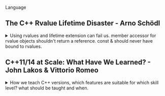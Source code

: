 <!--
ignore these words in spell check for this file
// cSpell:ignore Schödl Lakos Vittorio
-->

Language

## The C++ Rvalue Lifetime Disaster - Arno Schödl

<details>
<summary>
Using rvalues and lifetime extension can fail us. member accessor for rvalue objects shouldn't return a reference.
const & should never have bound to rvalues.
</summary>

[The C++ Rvalue Lifetime Disaster](https://youtu.be/sb7cj-3l1Kc)

the use of rvalue references and move semantics. replace copying with moves when possible tp avoid memory operations.

also used to manage lifetime, as well as for c++20 ranges

```cpp
auto rng=std::vector<int>{1,2,3} | std::views::filter([](int i){return i%2==0;}); //doesn't compile
```

this doesn't compile for rvalue

### Pitfalls

can't move from a const value, and moving will mess with NRVO (names return value optimization) and make it harder for the compiler to elide the construction.

```cpp
A foo()
{
    const A a;
    return std::move(a); //error!
}
A foo2()
{
    A a;
    return std::move(a); //works, but we are messing with RVO
}
A foo3()
{
    const A a; //doesn't matter if we're const or not, elision works
    return a;
}
```

but if we have two possible values, we can't do NRVO, and we also can't do move (because of const).

```cpp
A foo4()
{
    if ()
    {
        const A a;
        return a;
    }
    else
    {
        const A a;
        return a;
    }
}
```

and here we can't do copy/move ellison, because it's member variable. we also can't do a move, members don't automatically become rvalues.

```cpp
struct B {
    A m_a;
};
A foo()
{
    B b;
    return b.m_a;
    //return std::move(b).m_a; //this would work.
}
```

recommendations:

> - make return variables non-const
> - use clang -Wmove flag

### Temporary Lifetime Extension

```cpp
struct A;
struct B {
private:
A m_a;
public:
const A& GetA() const &
{
    return m_a; //return by reference
}
};
B b;
const auto & a = b.getA();
struct C{
    A getA() const &; // return by value
};
C c;
const auto & a1 = c.getA();
const auto & a2 = B.getA();
```

if we capture something with const reference, it can extended the lifetime of the object it's capturing.

_std::min_ doesn't take rvalue-ness into consideration, it returns a lvalue reference. a will dangle.

```cpp
bool operator<(const A&, const A&);
struct C
{
    A getA() const&;
} ;
C c1,c2;
//...
const auto & a = std::min(c1.getA(),c2.getA()); //a will dangle
```

lets' have a min function that keeps rvalue references using perfect forwarding. but it still doesn't work

```cpp
namespace out
{
    template<typename Lhs,typename Rhs>
    decltype(auto) min(Lhs && lhs,Rhs && rhs)
    {
        return rhs<lhs ? std::forward<Rhs>(rhs)? std::forward<Lhs>(lhs);
    }
}
```

lifetime extension only works where there an object.

an example with forwarding a return and _'decltype(auto)'_

the advice is to stop using temporary life time extension,
what we want is :

> automatically declare variable
>
> - _auto_ if constructed from value or rvalue reference
> - _const auto &_ if constructed from lvalue reference

he suggest this macro code instead of lifetime extension.

```cpp
template<typename T>
struct decay_rvalues
{
    using type = std::decay_t<T>;
};
template <typename T>
struct decay_rvalue<T&>
{
    using type=T&;
};

#define auto_cref(var,...) \
typename decay_rvalue<decltype((__VA_ARGS__))>::type var = ( __VA_ARGS__)'

```

if we add parentheses it's bad, it will always return a reference.

```cpp
decltype(auto) foo()
{
    auto_cref (a, some_a()); // a = some(); with type deduced
    return a; //if we have parentheses, things will be different, it will be a reference.
}
```

theres a debate about whether the macro should return const or not (if not, it can get optimized in NRVO).

```cpp
struct A;
struct B {
    A m_a;
    A const & GetA() const
    {
        return m_a;
    }
}
auto_cref(a1, B().m_a); // B() is rvalue, so it's members are also rvalues;
auto_cref(a2, B().GetA()); // we have a const reference as the return type, so we get a dangling reference const A &;
```

now the problem is that our 'auto_cref' binds to everything, but should rvalues be converted to values?

```cpp
struct A;
A const & L(); //lvalue
A const && R(); //rvalue

decltype(false? L(): L()); // A const &
decltype(false? R(): R());// A const &&
decltype(false? R(): L());// A const, not reference. forces a copy.
```

c++20 has a new trait _common_reference_t_. which was invented for c++20 ranges,

```cpp
std::common_reference_t<A const &, A const &>; //A const &
std::common_reference_t<A const &&, A const &&>; // A const &&
std::common_reference_t<A const &, A const &&>; //A const &. lvalue reference
std::common_reference_t<A const, A const &>; //A. a value
```

so, std::common_reference embraces rvalue amnesia.

### Promises of defences

| Mutability | short Lifetime               | long Lifetime |
| ---------- | ---------------------------- | ------------- |
| immutable  | const &&                     | const &       |
| mutable    | && (can scavenge, move from) | &             |

currently, c++20 reference binding strengths lifetime promise.
from short to long, and from mutable to immutable.

what if we could go the reverse?

> - Allow binding only if promises get weaker
>   - less lifetime
>   - less mutability
>   - less 'scavenge-ability'
>
> * only lvalues should bind to _const &_
> * anything may bind to _const &&_

but we can't allow going from lvalue to rvalue.

### Ideas to Fix the Issue

some things that must hold true before any changes.

where are references used?

> - local/global variable declarations
> - structured binding
> - function/lambda parameter lists
> - members (initialized in PODs)
> - members (initialized in constructors)
> - lambda captures

how it would look with a pragma change. we would need a feature test macro, replace const & parameters with const &&. we will need to change std::common_reference.

</details>

## C++11/14 at Scale: What Have We Learned? - John Lakos & Vittorio Romeo

<details>
<summary>
How we teach C++ versions, which features are suitable for which skill level? what should be taught and when.
</summary>

[C++11/14 at Scale: What Have We Learned?](https://youtu.be/E3JG2Ijjei4)

They're are publishing a book later this year: **Embracing Modern C++ Safety**

> - Why are we talking about C++11/14 in 2021?
> - How C++11/14 an surprise you today
> - C++ at scale
> - "safety" of a feature
> - case study: extended _friend_ declrations

### Why are we talking about C++11/14 in 2021?

adoption rates of C++ standards, some projects are still lagging behind and haven't adapted the newer standads yet, even in 2021 there are places where C++11/14 are just being adopted.

> - There are great learning resources
>   - But most teach "the features" rather than "the experience"
>   - What looks good on paper might not work in the "real world"

not just what the new features are, learn when and how to use them, how they operate inside the bigger context.

### How C++11/14 an Surprise You Today

> Q: "What is the smallest change to the core language you can think of in C++11?"

c++11 changed how double ">" behaved. before c++11 ">>" was parsed as a right shift, so a space was needed to make this recognizable as closing a nested template. in c++11 things were changed and ">>" was now somthing else. this means that a valid c++03 code is invalid in c++11.

in this example, c++03 will see `256 >> 4`, but c++11 will reject this code.

```cpp
template <int Power_Of_Two>
struct PaddedBuffer {

};
PaddedBuffer<256 >> 4> smallBuffer;
```

to fix this issue, we simply wrap the right shift expression in parentheses

```cpp
template <int Power_Of_Two>
struct PaddedBuffer {

};
PaddedBuffer<(256 >> 4)> smallBuffer;
```

in this example, c++03 returns 100, while c++11 returns 0; the compiler gives a warning.

I think that c++03 treats this as a sequence of enums and nested enums (we can change the final 'a' to 'c' and get 102, but not to 'b'). and c++11 treats this as some comparions thing.

```cpp
enum Outer{a=1,b=2,c=3};
template <typename>
struct S {enum Inner {a=100, c=102};};
template <int>
struct G{typedef int b;};
int main()
{

    return S<G< 0 >> ::c>::b>::a;
}
```

other stuff: every one of those can have a dark side.

> - Attributes that can make you code ill-formed NDR.
> - 'extern templates' not improving compilations time or code size at all?
> - Destruction order UB with meyers singletons.
> - Encoding of white space withing raw string literals.

> "NDR - No Diagnostic Required"

### Modern C++ at Scale

how do we teach modern c++? what to prioritize, what kind of approach? how do we integrate the new features into the company style guide? what if we have a tool chain for the style guide? how do we communicate these changes to other teams?

### "Safety" of a Feature

> - Every features of c++ is "safe" when used correctly.
> - But what is the likelihood that it is used correctly?
> - Does the feature have any "attractive nuisance"? (does it invite misuse?)
> - What are the advantages of using a feature compated to its risks?
> - Is it worth teaching to a new hire? to an expereinced hire?

from the book:

> "The degree of safety of a given feature is the the relative likelihood that the widespread use of that feature will have positive impact and no adverse effect on a large software company's codebase."

how likely is teaching and implementing a feature is to go smoothly, be used correctly and give good results, as opposed to being hard to teach/understand, prone to create oppertunities for bugs, hard to maintain by inexperienced workers, or have small scale effects on performance.

three categories of safety:

> - **Safe**
>   - Adds considerable value, easy to use, hard to misuse.
>   - Ubiquitous adoption of such features is productive.
> - **Conditionally Safe**
>   - Adds considerable value, but prone to misuse.
>   - Require in-depth training and additional care.
> - **Unsafe**
>   - Provide value only in the hands of an 'expert', prone to misuse.
>   - Wouldn't teach these as part of genereal c++11/14 course.
>   - Require explicit training on their use cases and pitfalls.

the 'override' keyword is a 'safe' feature. it prevents bugs, makes code self-explantory, and has no real technical downsides.
the one problem that can happen is that people overrely on it, and people except this feature as the norm, and forget that this is just a bonus, you can still have overriding methods without this keyword.
(we can use compiler flags '-Winconsistent-missing-override' and '-Wsuggest-override', but they aren't perfect).

```cpp
class MockConnection : public Connection
{
    void connect(IPV4Address ip) override;
};
```

the 'auto' keyword is _conditionally safe_, it can be great, but can also cause readability problems, and can introduce bugs. _Range based for loops_ are great, but they also have the possibility of bugs, and therefore are marked _conditionally safe_.

in this example, we are actually ok, because we return the vector by value and get lifetime extentsion. this is not true once we decide to be smart and return the vector by reference. now we don't have lifetime extension.

```cpp
class TriggerGetter
{
std::vector<Combo> getCombos() const; //no Issues
const std::vector<Combo> & getCombosRef() const; //oops
};

for (Combo& c : keyBoardTriggerGetters[bindID]().getCombos()) //return by value
{
    //..
}
for (Combo& c : keyBoardTriggerGetters[bindID]().getCombosRef()) //return by const reference
{
    //..
}
```

this is something we overcome in c++20 with init statements, but we must be aware of this issue. it's not an entirely safe action.

_decltype(auto)_ is a strong feature, but it's often misunderstood, misused, a requires training to use correctly, it should be defined as _unsafe_, and only be used with carefull consideration in the codebase. it allows us to deduce the return type from the expression, doesn't strip away qualifiers, returns value or reference objects,and doesn't change anything.

example: higher-order functions.

```cpp
template <typename F>
decltype(auto) logAndCall(F&& f)
{
    log("invoking function ", nameOf<F()>);
    return std::forward<F>(f)();
}
```

but if we teach '_auto_', '_decltype_' and '_decltype(auto)_' together, we push people towards overusing '_decltype(auto)_'.

> - some misconceptions:
> - "If _decltype(auto)_ does everything _auto_ does and more, why not use it all the time?"
> - "If _decltype(auto)_ is more flexible, wht no use it when I'm not sure when to choose between _auto_ and _auto&_?"

> understanding _decltype(auto)_ requires:
>
> - Having a solid grasp on type inference and value categories.
> - Being somewhat experienced with using _auto_ and _decltype_.
> - Having some metaprogrammin expereice.

if you have just learned about _auto_ and _decltype_, you probably aren't in the right level to use _decltype(auto)_ yet.

plus, _decltype(auto)_ has some issues with parentheses surronding it, it's not an easy thing to understand, it can effect SFINAE behavior, so it's not the allways the best tool for the job.

safe features: attributes (most of them), _nullptr_,_static_assert_, digit seperators.
conditionally safe: _auto_, _constexpr_, _rvalue_ references
unsafe: _\[\[carries_dependency]]_, _final_, inline namepaces.

when we teach a new version of c++, we should:

> - Teach _safe_ features early and quickly
>   - Most of them are quality-of-life improvements or hard to misuse.
>   - Trust the student
> - Teach _conditionally safe_ features by building on top of _safe_ knowledge
>   - They require more time and examples.
>   - Show how the can backfire.
>   - Have exercises that make student question whether to use a feature or not.
> - Leave a subset of of _unsafe_ features for self-contained CE courses
>   - E.g. "Library API and ABI version with the 'inline namespaces'"

### Case study: Extended _friend_ Declrations

> - Prior to C++11, _friend_ declareations require an 'elaborated type specifier'.
>   - _elaborated type specifier_: Syntitical element having the form of \<class|struct|union> \<identifier>
> - This restriction prevents other entities to be designated as friends.
>   - E.g. type aliases, template parameters.
> - A surprsing behavior with namespaces.
>   - it wasn't possible to refer to a entity in the global namespace, a new entity was being declared instead.

```cpp
//C++03 friend
struct S;
struct Example
{
    friend class S; //ok
    friend class NonExistent; //ok, even it this class doesn't exist.
};

using WindowManger = UnixWindowManager;

template <typename T>
struct Example2
{
    friend class WindowManger; //error! type alias
    friend class T; //error! template parameter
};

struct SA; //this SA is in the global namespace
namespace ns
{
    class X3
    {
        friend struct SA; // ok, declares a new ns::SA class instead of refereing to the global ::SA
    };
}
```

> C++ 11 extended 'friend' declarations lift all the aforementioned limitations. and fixes the weird behavior of creating types. we don't need the class|struct|union specifier anymore.

```cpp
//C++11 friend

Struct S;
typedef S Salias;
using Salias2 = S;

namespace ns
{
    template <typename T>
    struct X4
    {
        friend T; //ok
        friend S; //ok, refers to global ::S
        friend SAlias; //ok, also refers to global ::S
        friend Salias2; //ok, also refers to global ::S
        friend decltype(0); //ok, same as 'friend int'
        friend C; //error! 'C' does not name a type.
    }
}
```

> so why is this feature categorized as _unsafe_?
>
> - It is rarely useful in practice, like c++03 _friend_
> - Promotes _long-distance friendship_!
>
> When a type 'X' befriends type 'Y' which lives in a separate component...
>
> - 'X' and 'Y' cannot be thoroughly tested independently anymore.
> - Physical coupling occurs between 'X' and 'Y' components,
> - Possible physical design cycles can happen.

if we have too many friends, it might be a symptom of a design problem, having friends from diffrent namespaces means more coupleing and less modularity. but even if it's _unsafe_, it does have it's benefits, like helping us spot typos when declaring friends.

other intersting points: type alias customization points, PassKey idiom...

and we will focus on CRTP - curiously recursive template pattern.

base knows who it derives from, thanks to T. usefull to implement _mixins_ and factor out copy-pasted code.

```cpp
template <typename T>
class Base
{

};

class Derived : public Base<Derived>
{

};
```

example use case, having a counter for classes creations.

```cpp
//header file
class A {
    static int s_count; //decleration
    public:
    static int count() {return s_count;}
    A(){++_count;}
    A(const A&) {++s_count;}
    A(A&&) {++s_count;}
    ~A() {--s_count;}
};

//defintion file
int A::s_count;
```

we can factor out the counter behavior, using the protected access modifier. (it's a mixin, whatever that means).

```cpp
template <typename T>
class InstanceCounter
{
    protected:
    static int s_count; //declaration
    public:
    static int count(){return s_count;}
}

template <typename T>
int InstanceCounter<T>::s_count;  //definition (in the same file)
```

we can then use in other classes

```cpp
struct A :InstanceCounter<A>
{
    A() {++s_count};
    //also add this for the destructor
};

struct B : InstanceCounter<A> //oops, made a typo! we will use the same counter.
{
    B() {++s_count};
};

struct AA : A
{
    AA() {s_count =-1;} //oops, we messed with the entire tree!
}
```

actually, this is something we could use the friend declerations! we move from 'protected' to 'private', and make T a friend class of the counter. now only the class that declared the counter can access it, not others classes and not derived.

```cpp
template <typename T>
class InstanceCounter
{
    private:
    static int s_count; //declaration, private
    friend T; //only T can access us.
    public:
    static int count(){return s_count;}
}

template <typename T>
int InstanceCounter<T>::s_count;  //definition (in the same file)

struct B : InstanceCounter<A> //error, s_count is private within this context.
{
    B() {++s_count};
};

struct AA : A
{
    AA() {s_count =-1;} //error, s_count is private within this context
}

```

the crtp allows us avoid boiler plate code, this is also an example of using inheritance without virtual functions. this is also a case where we don't want to use 'final'.

### when to use 'final'

do we really know a class shouldn't be inherited from? are we sure.

it's okay if we have a class that is supposed to behave like a primitive.
but EBO (empty base optimization) doesn't play nice with 'final'.

### Conclusion

> - The "Human cost" of a feature is not easy to quantify.
> - Categorizing features by "safety" helps with devising learning paths.
> - All features have good use cases and nasty pitfalls.

the book will be out in the future, check [this page](https://vittorioromeo.info/emcpps.html)

</details>
